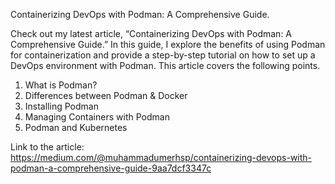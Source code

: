 Containerizing DevOps with Podman: A Comprehensive Guide.

Check out my latest article, “Containerizing DevOps with Podman: A Comprehensive Guide.” In this guide, I explore the benefits of using Podman for containerization and provide a step-by-step tutorial on how to set up a DevOps environment with Podman. This article covers the following points.
1. What is Podman?
2. Differences between Podman & Docker
3. Installing Podman
4. Managing Containers with Podman
4. Podman and Kubernetes

Link to the article: https://medium.com/@muhammadumerhsp/containerizing-devops-with-podman-a-comprehensive-guide-9aa7dcf3347c
